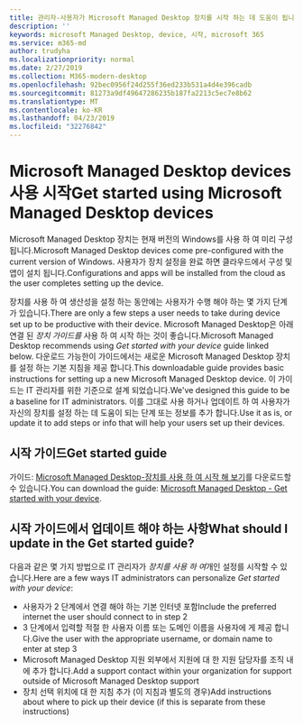 ```yaml
---
title: 관리자-사용자가 Microsoft Managed Desktop 장치를 시작 하는 데 도움이 됩니다.
description: ''
keywords: microsoft Managed Desktop, device, 시작, microsoft 365
ms.service: m365-md
author: trudyha
ms.localizationpriority: normal
ms.date: 2/27/2019
ms.collection: M365-modern-desktop
ms.openlocfilehash: 92bec0956f24d255f36ed233b531a4d4e396cadb
ms.sourcegitcommit: 81273a9df49647286235b187fa2213c5ec7e8b62
ms.translationtype: MT
ms.contentlocale: ko-KR
ms.lasthandoff: 04/23/2019
ms.locfileid: "32276842"
---
```

# <a name="get-started-using-microsoft-managed-desktop-devices"></a><span data-ttu-id="c5f51-103">Microsoft Managed Desktop devices 사용 시작</span><span class="sxs-lookup"><span data-stu-id="c5f51-103">Get started using Microsoft Managed Desktop devices</span></span>

<span data-ttu-id="c5f51-104">Microsoft Managed Desktop 장치는 현재 버전의 Windows를 사용 하 여 미리 구성 됩니다.</span><span class="sxs-lookup"><span data-stu-id="c5f51-104">Microsoft Managed Desktop devices come pre-configured with the current version of Windows.</span></span> <span data-ttu-id="c5f51-105">사용자가 장치 설정을 완료 하면 클라우드에서 구성 및 앱이 설치 됩니다.</span><span class="sxs-lookup"><span data-stu-id="c5f51-105">Configurations and apps will be installed from the cloud as the user completes setting up the device.</span></span> 
 
<span data-ttu-id="c5f51-106">장치를 사용 하 여 생산성을 설정 하는 동안에는 사용자가 수행 해야 하는 몇 가지 단계가 있습니다.</span><span class="sxs-lookup"><span data-stu-id="c5f51-106">There are only a few steps a user needs to take during device set up to be productive with their device.</span></span> <span data-ttu-id="c5f51-107">Microsoft Managed Desktop은 아래 연결 된 *장치 가이드를* 사용 하 여 시작 하는 것이 좋습니다.</span><span class="sxs-lookup"><span data-stu-id="c5f51-107">Microsoft Managed Desktop recommends using *Get started with your device* guide linked below.</span></span> <span data-ttu-id="c5f51-108">다운로드 가능한이 가이드에서는 새로운 Microsoft Managed Desktop 장치를 설정 하는 기본 지침을 제공 합니다.</span><span class="sxs-lookup"><span data-stu-id="c5f51-108">This downloadable guide provides basic instructions for setting up a new Microsoft Managed Desktop device.</span></span> <span data-ttu-id="c5f51-109">이 가이드는 IT 관리자를 위한 기준으로 설계 되었습니다.</span><span class="sxs-lookup"><span data-stu-id="c5f51-109">We've designed this guide to be a baseline for IT administrators.</span></span> <span data-ttu-id="c5f51-110">이를 그대로 사용 하거나 업데이트 하 여 사용자가 자신의 장치를 설정 하는 데 도움이 되는 단계 또는 정보를 추가 합니다.</span><span class="sxs-lookup"><span data-stu-id="c5f51-110">Use it as is, or update it to add steps or info that will help your users set up their devices.</span></span> 

## <a name="get-started-guide"></a><span data-ttu-id="c5f51-111">시작 가이드</span><span class="sxs-lookup"><span data-stu-id="c5f51-111">Get started guide</span></span> 
<span data-ttu-id="c5f51-112">가이드: [Microsoft Managed Desktop-장치를 사용 하 여 시작 해 보기](https://www.microsoft.com/en-us/download/details.aspx?id=57918)를 다운로드할 수 있습니다.</span><span class="sxs-lookup"><span data-stu-id="c5f51-112">You can download the guide: [Microsoft Managed Desktop - Get started with your device](https://www.microsoft.com/en-us/download/details.aspx?id=57918).</span></span>

## <a name="what-should-i-update-in-the-get-started-guide"></a><span data-ttu-id="c5f51-113">시작 가이드에서 업데이트 해야 하는 사항</span><span class="sxs-lookup"><span data-stu-id="c5f51-113">What should I update in the Get started guide?</span></span>

<span data-ttu-id="c5f51-114">다음과 같은 몇 가지 방법으로 IT 관리자가 *장치를 사용 하 여*개인 설정를 시작할 수 있습니다.</span><span class="sxs-lookup"><span data-stu-id="c5f51-114">Here are a few ways IT administrators can personalize *Get started with your device*:</span></span>
- <span data-ttu-id="c5f51-115">사용자가 2 단계에서 연결 해야 하는 기본 인터넷 포함</span><span class="sxs-lookup"><span data-stu-id="c5f51-115">Include the preferred internet the user should connect to in step 2</span></span>
- <span data-ttu-id="c5f51-116">3 단계에서 입력할 적절 한 사용자 이름 또는 도메인 이름을 사용자에 게 제공 합니다.</span><span class="sxs-lookup"><span data-stu-id="c5f51-116">Give the user with the appropriate username, or domain name to enter at step 3</span></span>
- <span data-ttu-id="c5f51-117">Microsoft Managed Desktop 지원 외부에서 지원에 대 한 지원 담당자를 조직 내에 추가 합니다.</span><span class="sxs-lookup"><span data-stu-id="c5f51-117">Add a support contact within your organization for support outside of Microsoft Managed Desktop support</span></span>
- <span data-ttu-id="c5f51-118">장치 선택 위치에 대 한 지침 추가 (이 지침과 별도의 경우)</span><span class="sxs-lookup"><span data-stu-id="c5f51-118">Add instructions about where to pick up their device (if this is separate from these instructions)</span></span>
